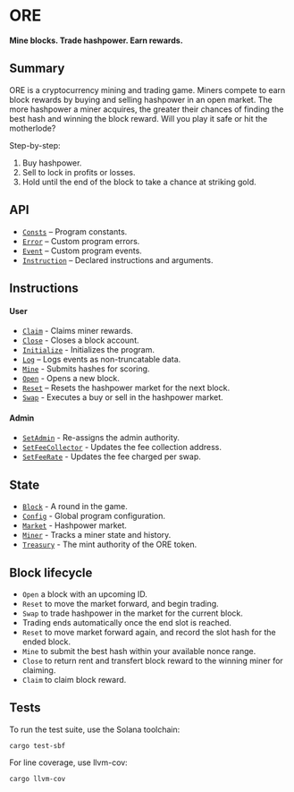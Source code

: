 # ORE

**Mine blocks. Trade hashpower. Earn rewards.**

## Summary

ORE is a cryptocurrency mining and trading game. Miners compete to earn block rewards by buying and selling hashpower in an open market. The more hashpower a miner acquires, the greater their chances of finding the best hash and winning the block reward. Will you play it safe or hit the motherlode?

Step-by-step:

1. Buy hashpower.
2. Sell to lock in profits or losses.
3. Hold until the end of the block to take a chance at striking gold.


## API
- [`Consts`](api/src/consts.rs) – Program constants.
- [`Error`](api/src/error.rs) – Custom program errors.
- [`Event`](api/src/error.rs) – Custom program events.
- [`Instruction`](api/src/instruction.rs) – Declared instructions and arguments.

## Instructions

#### User
- [`Claim`](program/src/claim.rs) - Claims miner rewards. 
- [`Close`](program/src/close.rs) - Closes a block account.
- [`Initialize`](program/src/initialize.rs) - Initializes the program.
- [`Log`](program/src/log.rs) – Logs events as non-truncatable data.
- [`Mine`](program/src/mine.rs) - Submits hashes for scoring.
- [`Open`](program/src/open.rs) - Opens a new block.
- [`Reset`](program/src/reset.rs) – Resets the hashpower market for the next block.
- [`Swap`](program/src/swap.rs) - Executes a buy or sell in the hashpower market.

#### Admin
- [`SetAdmin`](program/src/set_admin.rs) - Re-assigns the admin authority.
- [`SetFeeCollector`](program/src/set_admin.rs) - Updates the fee collection address.
- [`SetFeeRate`](program/src/set_admin.rs) - Updates the fee charged per swap.

## State
- [`Block`](api/src/state/block.rs) - A round in the game.
- [`Config`](api/src/state/config.rs) - Global program configuration.
- [`Market`](api/src/state/market.rs) - Hashpower market.
- [`Miner`](api/src/state/miner.rs) - Tracks a miner state and history.
- [`Treasury`](api/src/state/treasury.rs) - The mint authority of the ORE token.


## Block lifecycle

- `Open` a block with an upcoming ID.
- `Reset` to move the market forward, and begin trading. 
- `Swap` to trade hashpower in the market for the current block.
- Trading ends automatically once the end slot is reached.
- `Reset` to move market forward again, and record the slot hash for the ended block.
- `Mine` to submit the best hash within your available nonce range.
- `Close` to return rent and transfert block reward to the winning miner for claiming.
- `Claim` to claim block reward.


## Tests

To run the test suite, use the Solana toolchain: 

```
cargo test-sbf
```

For line coverage, use llvm-cov:

```
cargo llvm-cov
```
